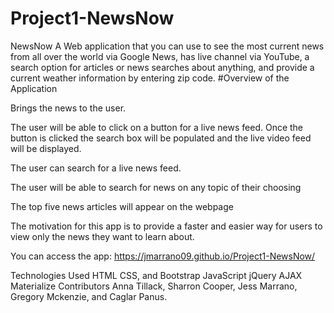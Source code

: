 # Project1-NewsNow

NewsNow
A Web application that you can use to see the most current news from all over the world via Google News, has live channel via YouTube, a search option for articles or news searches about anything, and provide a current weather information by entering zip code. #Overview of the Application

Brings the news to the user.

The user will be able to click on a button for a live news feed. Once the button is clicked the search box will be populated and the live video feed will be displayed.

The user can search for a live news feed.

The user will be able to search for news on any topic of their choosing

The top five news articles will appear on the webpage

The motivation for this app is to provide a faster and easier way for users to view only the news they want to learn about.

You can access the app: https://jmarrano09.github.io/Project1-NewsNow/

Technologies Used
HTML
CSS, and Bootstrap
JavaScript
jQuery
AJAX
Materialize
Contributors
Anna Tillack, Sharron Cooper, Jess Marrano, Gregory Mckenzie, and Caglar Panus.